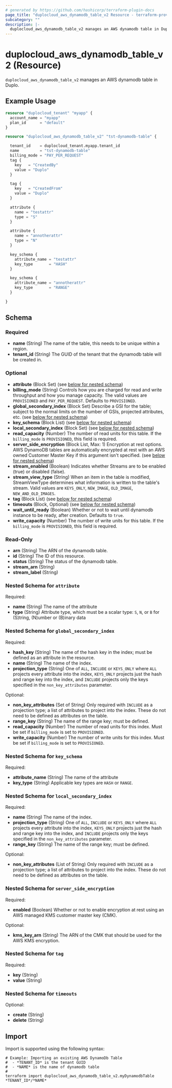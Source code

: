 ```yaml
---
# generated by https://github.com/hashicorp/terraform-plugin-docs
page_title: "duplocloud_aws_dynamodb_table_v2 Resource - terraform-provider-duplocloud"
subcategory: ""
description: |-
  duplocloud_aws_dynamodb_table_v2 manages an AWS dynamodb table in Duplo.
---
```


# duplocloud_aws_dynamodb_table_v2 (Resource)

`duplocloud_aws_dynamodb_table_v2` manages an AWS dynamodb table in Duplo.

## Example Usage

```terraform
resource "duplocloud_tenant" "myapp" {
  account_name = "myapp"
  plan_id      = "default"
}

resource "duplocloud_aws_dynamodb_table_v2" "tst-dynamodb-table" {

  tenant_id    = duplocloud_tenant.myapp.tenant_id
  name         = "tst-dynamodb-table"
  billing_mode = "PAY_PER_REQUEST"
  tag {
    key   = "CreatedBy"
    value = "Duplo"
  }

  tag {
    key   = "CreatedFrom"
    value = "Duplo"
  }

  attribute {
    name = "testattr"
    type = "S"
  }

  attribute {
    name = "annotherattr"
    type = "N"
  }

  key_schema {
    attribute_name = "testattr"
    key_type       = "HASH"
  }

  key_schema {
    attribute_name = "annotherattr"
    key_type       = "RANGE"
  }

}
```

<!-- schema generated by tfplugindocs -->
## Schema

### Required

- **name** (String) The name of the table, this needs to be unique within a region.
- **tenant_id** (String) The GUID of the tenant that the dynamodb table will be created in.

### Optional

- **attribute** (Block Set) (see [below for nested schema](#nestedblock--attribute))
- **billing_mode** (String) Controls how you are charged for read and write throughput and how you manage capacity. The valid values are `PROVISIONED` and `PAY_PER_REQUEST`. Defaults to `PROVISIONED`.
- **global_secondary_index** (Block Set) Describe a GSI for the table; subject to the normal limits on the number of GSIs, projected attributes, etc. (see [below for nested schema](#nestedblock--global_secondary_index))
- **key_schema** (Block List) (see [below for nested schema](#nestedblock--key_schema))
- **local_secondary_index** (Block Set) (see [below for nested schema](#nestedblock--local_secondary_index))
- **read_capacity** (Number) The number of read units for this table. If the `billing_mode` is `PROVISIONED`, this field is required.
- **server_side_encryption** (Block List, Max: 1) Encryption at rest options. AWS DynamoDB tables are automatically encrypted at rest with an AWS owned Customer Master Key if this argument isn't specified. (see [below for nested schema](#nestedblock--server_side_encryption))
- **stream_enabled** (Boolean) Indicates whether Streams are to be enabled (true) or disabled (false).
- **stream_view_type** (String) When an item in the table is modified, StreamViewType determines what information is written to the table's stream. Valid values are `KEYS_ONLY`, `NEW_IMAGE`, `OLD_IMAGE`, `NEW_AND_OLD_IMAGES`.
- **tag** (Block List) (see [below for nested schema](#nestedblock--tag))
- **timeouts** (Block, Optional) (see [below for nested schema](#nestedblock--timeouts))
- **wait_until_ready** (Boolean) Whether or not to wait until dynamodb instance to be ready, after creation. Defaults to `true`.
- **write_capacity** (Number) The number of write units for this table. If the `billing_mode` is `PROVISIONED`, this field is required.

### Read-Only

- **arn** (String) The ARN of the dynamodb table.
- **id** (String) The ID of this resource.
- **status** (String) The status of the dynamodb table.
- **stream_arn** (String)
- **stream_label** (String)

<a id="nestedblock--attribute"></a>
### Nested Schema for `attribute`

Required:

- **name** (String) The name of the attribute
- **type** (String) Attribute type, which must be a scalar type: `S`, `N`, or `B` for (S)tring, (N)umber or (B)inary data


<a id="nestedblock--global_secondary_index"></a>
### Nested Schema for `global_secondary_index`

Required:

- **hash_key** (String) The name of the hash key in the index; must be defined as an attribute in the resource.
- **name** (String) The name of the index.
- **projection_type** (String) One of `ALL`, `INCLUDE` or `KEYS_ONLY` where `ALL` projects every attribute into the index, `KEYS_ONLY` projects just the hash and range key into the index, and `INCLUDE` projects only the keys specified in the `non_key_attributes` parameter.

Optional:

- **non_key_attributes** (Set of String) Only required with `INCLUDE` as a projection type; a list of attributes to project into the index. These do not need to be defined as attributes on the table.
- **range_key** (String) The name of the range key; must be defined.
- **read_capacity** (Number) The number of read units for this index. Must be set if `billing_mode` is set to `PROVISIONED`.
- **write_capacity** (Number) The number of write units for this index. Must be set if `billing_mode` is set to `PROVISIONED`.


<a id="nestedblock--key_schema"></a>
### Nested Schema for `key_schema`

Required:

- **attribute_name** (String) The name of the attribute
- **key_type** (String) Applicable key types are `HASH` or `RANGE`.


<a id="nestedblock--local_secondary_index"></a>
### Nested Schema for `local_secondary_index`

Required:

- **name** (String) The name of the index.
- **projection_type** (String) One of `ALL`, `INCLUDE` or `KEYS_ONLY` where `ALL` projects every attribute into the index, `KEYS_ONLY` projects just the hash and range key into the index, and `INCLUDE` projects only the keys specified in the `non_key_attributes` parameter.
- **range_key** (String) The name of the range key; must be defined.

Optional:

- **non_key_attributes** (List of String) Only required with `INCLUDE` as a projection type; a list of attributes to project into the index. These do not need to be defined as attributes on the table.


<a id="nestedblock--server_side_encryption"></a>
### Nested Schema for `server_side_encryption`

Required:

- **enabled** (Boolean) Whether or not to enable encryption at rest using an AWS managed KMS customer master key (CMK).

Optional:

- **kms_key_arn** (String) The ARN of the CMK that should be used for the AWS KMS encryption.


<a id="nestedblock--tag"></a>
### Nested Schema for `tag`

Required:

- **key** (String)
- **value** (String)


<a id="nestedblock--timeouts"></a>
### Nested Schema for `timeouts`

Optional:

- **create** (String)
- **delete** (String)

## Import

Import is supported using the following syntax:

```shell
# Example: Importing an existing AWS DynamoDb Table
#  - *TENANT_ID* is the tenant GUID
#  - *NAME* is the name of dynamodb table
#
terraform import duplocloud_aws_dynamodb_table_v2.myDynamodbTable *TENANT_ID*/*NAME*
```
